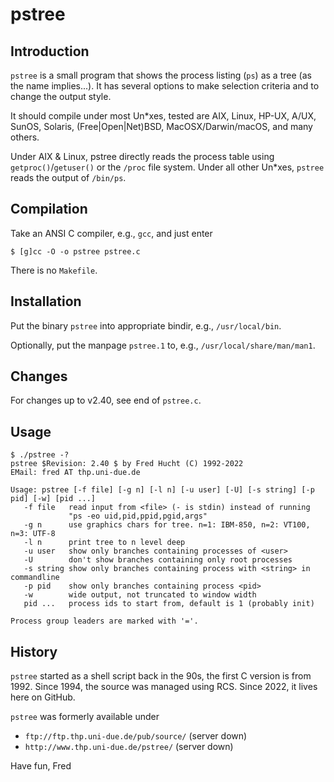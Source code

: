 # pstree
## Introduction
`pstree` is a small program that shows the process listing (`ps`) as a tree (as the name implies...). It has several options to make selection criteria and to change the output style.

It should compile under most Un*xes, tested are AIX, Linux, HP-UX, A/UX, SunOS, Solaris, (Free|Open|Net)BSD, MacOSX/Darwin/macOS, and many others.

Under AIX & Linux, pstree directly reads the process table using `getproc()`/`getuser()` or the `/proc` file system. Under all other Un*xes, `pstree` reads the output of `/bin/ps`.

## Compilation

Take an ANSI C compiler, e.g., `gcc`, and just enter

    $ [g]cc -O -o pstree pstree.c

There is no `Makefile`.

## Installation

Put the binary `pstree` into appropriate bindir, e.g., `/usr/local/bin`.

Optionally, put the manpage `pstree.1` to, e.g., `/usr/local/share/man/man1`.

## Changes

For changes up to v2.40, see end of `pstree.c`.
   
## Usage

~~~
$ ./pstree -?
pstree $Revision: 2.40 $ by Fred Hucht (C) 1992-2022
EMail: fred AT thp.uni-due.de

Usage: pstree [-f file] [-g n] [-l n] [-u user] [-U] [-s string] [-p pid] [-w] [pid ...]
   -f file   read input from <file> (- is stdin) instead of running
             "ps -eo uid,pid,ppid,pgid,args"
   -g n      use graphics chars for tree. n=1: IBM-850, n=2: VT100, n=3: UTF-8
   -l n      print tree to n level deep
   -u user   show only branches containing processes of <user>
   -U        don't show branches containing only root processes
   -s string show only branches containing process with <string> in commandline
   -p pid    show only branches containing process <pid>
   -w        wide output, not truncated to window width
   pid ...   process ids to start from, default is 1 (probably init)

Process group leaders are marked with '='.
~~~

## History

`pstree` started as a shell script back in the 90s, the first C version is from 1992. Since 1994, the source was managed using RCS. Since 2022, it lives here on GitHub.

`pstree` was formerly available under 
* `ftp://ftp.thp.uni-due.de/pub/source/` (server down)
* `http://www.thp.uni-due.de/pstree/` (server down)

Have fun, Fred
